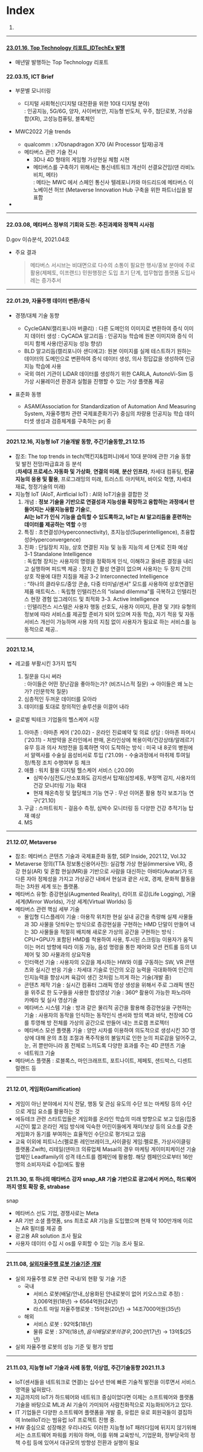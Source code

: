 # Index
1. ![]()  






---

#### [23.01.16, Top Technology 리포트_IDTechEx 발행](https://www.idtechex.com/en/research-article/idtechex-insights-technology-trends-2023-magazine/28359)
- 매년말 발행하는 Top Technology 리포트

#### 22.03.15, ICT Brief
- 부문별 모니터링  
  - 디지털 사회혁신(디지털 대전환을 위한 10대 디지털 분야)  
    : 인공지능, 5G/6G, 양자, 사이버보안, 지능형 반도처, 우주, 첨단로봇, 가상융합(XR), 고성능컴퓨팅, 블록체인  
    
- MWC2022 기술 trends  
  - qualcomm : x70snapdragon X70 (AI Processor 탑재)공개  
  - 메타버스 관련 기술 전시  
    - 3D나 4D 형태의 게임형 가상현실 체험 시현  
    - 메타버스를 구축하기 위해서는 통신네트워크 개선이 선결요건임(댄 라비노비치, 메타)  
      : 메타는 MWC 에서 스페인 통신사 텔레포니카와 마드리드에 메타버스 이노베이션 허브 (Metaverse Innovation Hub 구축을 위한 파트너십을 발표함
- 
- - - - - -

#### 22.03.08, 메타버스 정부의 기회와 도전: 추진과제와 정책적 시사점  
D.gov 이슈분석, 2021.04호  
- 주요 결과
  > 메타버스 서시브는 비대면으로 다수의 소통이 필요한 행사/홍보 분야에 주로 활용(제페토, 이프랜드)
  > 민원행정은 도입 초기 단계, 업무협업 플랫폼 도입사례는 증가추서  
  
- - - - - -

#### 22.01.29, 자율주행 데이터 변환/증식
- 경쟁/대체 기술 동향
  + CycleGAN(캘리포니아 버클리) : 다른 도메인의 이미지로 변환하여 증식 이미지 데이터 생성
    : CyCADA 알고리듬 : 인공지능 학습에 원본 이미지와 증식 이미지 함께 사용(인공지능 성능 향상)
  + BLD 알고리듬(캘리포니아 샌디에고): 원본 이미지를 실제 테스트하기 원하는 데이터의 도메인으로 변환하여 증식 데이터 생성, 의사 정답값을 생성하여 인공지능 학습에 사용
  + 국외 여러 기관이 LiDAR 데이터를 생성하기 위한 CARLA, AutonoVi-Sim 등 가상 시뮬레이션 환경과 실험을 진행할 수 있는 가상 플랫폼 제공

- 표준화 동행
  + ASAM(Association for Standardization of Automation And Measuring System, 자율주행차 관련 국제표준화기구) 중심의 차량용 인공지능 학습 데이터셋 생성과 검증체계를 구축하는 prj 중 
  
- - - - - -

#### 2021.12.16, 지능형 IoT 기술개발 동향, 주간기술동향_21.12.15  
- 참조: The top trends in tech(맥킨지&컴퍼니)에서 10대 분야에 관한 기술 동향 및 발전 전망/파급효과 등 분석  
       (**차세대 프로세스 자동화 및 가상화**, **연결의 미래**, **분산 인프라**, 차세대 컴퓨팅, **인공지능의 응용 및 활용**, 프로그래밍의 미래, 트러스트 아키텍처, 바이오 혁명, 차세대 재료, 청정기술의 미래)  
- 지능형 IoT (AIoT, Airtficial IoT) : AI와 IoT기술을 결합한 것  
  1. 개념 : **정보 기술을 기반으로 연결성과 지능성을 확장하고 융합하는 과정에서 만들어지는 사물지능융합 기술**로,  
            **AI는 IoT가 인식 기능을 습득할 수 있도록하고, IoT는 AI 알고리듬을 훈련하는 데이터를 제공하는 역할** 수행  
  2. 특징 : 초연결성(Hyperconnectivity), 초지능성(Superintelligence), 초융합성(Hyperconvergence)
  3. 진화 : 단일장치 지능, 상호 연결된 지능 및 능동 지능의 세 단계로 진화 예상  
    3-1 Standalone Intelligence  
        : 독립형 장치는 사용자의 명령을 정확하게 인식, 이해하고 올바른 결정을 내리고 실행하며 피드백 제공
        : 장치 간 활성 연결이 없으며 사용자는 두 장치 간의 상호 작용에 대한 지침을 제공
    3-2 Interconnected Intelligence  
        : “하나의 클라우드/중앙 콘솔, 다중 터미널/센서” 모드를 사용하여 상호연결된 제품 매트릭스.
        : 독립형 인텔리전스의 “island dilemma”를 극복하고 인텔리전스 현장 경험 업그레이드 및 최적화
    3-3. Active Intelligence  
        : 인텔리전스 시스템은 사용자 행동 선호도, 사용자 이미지, 환경 및 기타 유형의 정보에 따라 서비스를 제공할 준비가 되어 있으며 자동 학습, 자기 적응 및 자동 서비스 개선이 가능하며 사용
자의 지침 없이 사용자가 필요로 하는 서비스를 능동적으로 제공..

- - - - - -

#### 2021.12.14,
- 레고를 부활시킨 3가지 법칙  
  1. 질문을 다시 써라  
    : 아이들은 어떤 장난감을 좋아하는가? (비즈니스적 질문) → 아이들은 왜 노는가? (인문학적 질문)  
  2. 심층적인 두꺼운 데이터를 모아라  
  3. 데이터를 토대로 창의적인 솔루션을 이끌어 내라  


- 글로벌 빅테크 기업들의 헬스케어 시장  
  1. 아마존
    : 아마존 케어 ('20.02) - 온라인 진료예약 및 의료 상담
    : 아마존 파머시 ('20.11) - 처방약을 온라인에서 판매, 온라인상에 복용이력/건강상태/알레르기 유무 등과 의사 처방전을 등록하면 약이 도착하는 방식
    : 미국 내 8곳의 병원에서 알렉사를 수술실 음성비서로 투입 ('21.09) - 수술과정에서 마취제 투여일정/특정 조치 수행여부 등 체크
  2. 애플
    : 워치 활용 디지털 헬스케어 서비스 (;20.09) 
      - 심박수/심전도/산소포화도 감지센서 탑재(심방세동, 부정맥 감지, 사용자의 건강 모니터링 기능 확대
      - 현재 채온측정 및 혈당체크 기능 연구
    : 무선 이어폰 활용 청각 보조기능 연구('21.10)
  3. 구글
    : 스마트워치 - 걸음수 측정, 심박수 모니터링 등 다양한 건강 추적기능 탑재 예상
  4. MS

- - - - - -

#### 21.12.07, Metaverse
- 참조: 메타버스 콘텐츠 기술과 국제표준화 동향, SEP Inside, 2021.12, Vol.32
- Metaverse 정의(TTA 정보통신용어사전): 실감형 가상 현실(immersive VR), 증강 현실(AR) 및 혼합 현실(MR)을 기반으로 사람을 대신하는 아바타(Avatar)가 또 다른 자아 정체성을 가지고 가상공간 내에서 현실과 괕은 사호, 경제, 문화적 활동을 하는 3차원 세계 또는 플랫폼.
- 메타버스 유형: 증강현실(Augmented Reality), 라이프 로깅(Life Logging), 거울 세계(Mirror Worlds), 가상 세계(Virtual Worlds) 등
- 메타버스 관련 핵심 세부 기술
  - 몰입형 디스플레이 기술
    : 아용작 위치한 현실 실내 공간을 측량해 실제 사물들과 3D 사물을 덧씌우는 방식으로 증강현실을 구현하는 HMD 단말이 만들어 내는 3D 사물들을 적절히 배치해 새로운 가상의 공간을 구현하는 방식
    : CPU+GPU가 포함된 HMD를 착용하여 사용, 투시된 스크링능 이용자가 움직이는 머리 방향에 따라 이동 가능, 음성 명령을 통한 제어와 모션 컨트롤 등의 UI 제어 및 3D 사물과의 상요작용
  - 인터랙션 기술
    : 사용자의 오감을 제시하는 HW와 이를 구동하는 SW, VR 콘텐츠와 실시간 반응 기술
    : 차세대 기술로 인간의 오감 능력을 극대화하여 인간의 인지능력을 향상시켜 육감이 생긴 것처럼 느끼게 하는 기술(개발 중)
  - 콘텐츠 제작 기술
    : 실시간 컴퓨터 그래픽 영상 생성을 위해서 주로 그래픽 엔진을 위주로 한 도구들을 사용한 합성영상 기술
    : 360º 촬용이 가능한 파노라마 카메라 및 실사 영상기술
  - 메타버스 시스템 기술
    : 방과 같은 물리적 공간을 활용해 증강현실을 구현하는 기술
    : 사용자의 동작을 인식하는 동작인식 센서와 방의 벽과 바닥, 천장에 CG를 투영해 방 전체를 가상의 공간으로 만들어 내는 프로캠 프로젝터
  - 메타버스 모션 플랫폼 기술
    : 양안 시차를 이용하여 의도적으로 생성시킨 3D 영상에 대해 운의 초점 조절과 폭주작용의 불일치로 인한 눈의 피로감을 덜어주고, 눈, 귀 뿐만아니라 몸 전체로 느끼도록 다양한 효과를 주는 4D 콘텐츠 기술
  - 네트워크 기술
- 메타버스 플랫폼
  : 로블록스, 마인크래프트, 포트나이트, 제페토, 샌드박스, 디센트럴랜드 등

- - - - - -

#### 21.12.01, 게임화(Gamification)
- 게임이 아닌 분야에서 지식 전달, 행동 및 관심 유도의 수단 또는 마케팅 등의 수단으로 게임 요소를 활용하는 것
- 에듀테크 관련 스타트업들은 게임화를 온라인 학습의 미래 방향으로 보고 있음(집중 시간이 짧고 온라인 게임 방식에 익숙한 어린이들에게 재미/보상 등의 요소를 갖춘 게임화가 동기를 부여하는 효율적인 수단으로 평가되고 있음
- 교육 이외에 피트니스(펠로톤 레인브레이크_사이클링 게임:펠로톤, 가상사이클링 플랫폼:Zwift), 리테일(덴마크 의류업체 Masai의 경우 마케팅 게이미피케이션 기술 업체인 Leadfamily의 성격 테스트를 켐페인에 활용함. 해당 켐페인으로부터 16만명의 소비자자료 수집)에도 활용


#### 21.11.30, 또 하나의 매타버스 강자 snap_AR 기술 기반으로 광고에서 커머스, 하드웨어까지 영토 확장 중, strabase

snap
- 메타버스 선도 기업, 경쟁사로는 Meta
- AR 기반 소셜 플랫폼, sns 최초로 AR 기능을 도입했으며 현재 약 100만개에 이르는 AR 필터를 제공 중
- 광고용 AR solution 조사 필요
- 사용자 데이터 수집 시 os를 우회할 수 있는 기능 조사 필요.

- - - - - -

#### 21.11.08, [실외자율주행 로봇 기술기준 개발](https://itech.keit.re.kr/index.do#detail|03060300|/ntcinfo/infoSrch/retrieveRptpSrchDetail.do|.sub_con|guidObjtSe=DL2004&rptpNm=%EC%9E%90%EC%9C%A8%EC%A3%BC%ED%96%89&spvsOrgnNm=&searchSbjtId=&issuYy=&ttlDvlmStrDe=&ttlDvlmEndDe=&pageIndex=1&sbjtId=20011901&)  


- 실외 자율주행 로봇 관련 국내/외 현황 및 기술 기준   
  + 국내  
     - 서비스 로봇(배달/안내_상용화된 안내로봇이 없어 키오스크로 추정) : 3,006억원(18년) → 6564억원(24년)  
     - 라스트 마일 자율주행로봇 : 15억원(20년) → 14조7000억원(35년)  
  +  해외
     - 서비스 로봇 : 92억$(18년) 
     - 물류 로봇 : 37억$(18년), 음식 배달 로봇의 경우, 200만$(17년) → 13억$(25년)
- 실외 자율주행 로봇의 성능 기준 및 평가 방법

- - - - - -

#### 21.11.03, 지능형 IoT 기술과 사례 동향, 이상엽, 주간기술동향 2021.11.3  
- IoT(센서들을 네트워크로 연결)는 십수년 만에 빠른 기술적 발전을 이루면서 서비스 영역을 넓혀왔다.  
- 지금까지의 IoT가 하드웨어와 네트워크 중심이었다면 이제는 소프트웨어와 플랫폼 기술을 바탕으로 ML과 AI 기술이 가미되어 사람친화적으로 지능화되어가고 있다. 
- IT 기업들은 다양한 소프트웨어 플랫폼을 개발 중, 유럽은 유로 회원국들이 결집하여 IntellIoT라는 범유럽 IoT 프로젝트 진행 중. 
- HW 중심으로 성장해온 우리나라도 이러한 지능형 IoT 패러다임에 뒤지지 않기위해서는 소프트웨어 파워를 키워야 하며, 이를 위해 교육방식, 기업문화, 정부당국의 정책 수립 등에 있어서 대규모의 방향성 전환과 실행이 필요  




